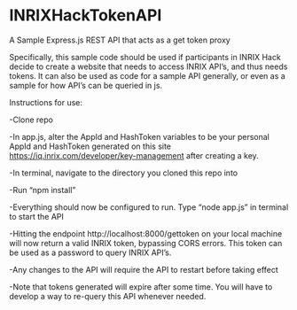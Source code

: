 # INRIXHackTokenAPI
A Sample Express.js REST API that acts as a get token proxy

Specifically, this sample code should be used if participants in INRIX Hack decide to create a website that needs to access INRIX API’s, and thus needs tokens. It can also be used as code for a sample API generally, or even as a sample for how API’s can be queried in js.

Instructions for use:

-Clone repo

-In app.js, alter the AppId and HashToken variables to be your personal AppId and HashToken generated on this site https://iq.inrix.com/developer/key-management after creating a key.

-In terminal, navigate to the directory you cloned this repo into

-Run “npm install”

-Everything should now be configured to run. Type “node app.js” in terminal to start the API

-Hitting the endpoint http://localhost:8000/gettoken on your local machine will now return a valid INRIX token, bypassing CORS errors. This token can be used as a password to query INRIX API’s.

-Any changes to the API will require the API to restart before taking effect

-Note that tokens generated will expire after some time. You will have to develop a way to re-query this API whenever needed.
